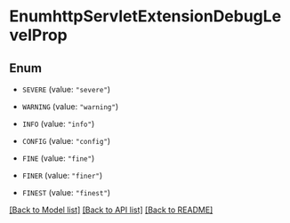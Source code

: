 # EnumhttpServletExtensionDebugLevelProp

## Enum


* `SEVERE` (value: `"severe"`)

* `WARNING` (value: `"warning"`)

* `INFO` (value: `"info"`)

* `CONFIG` (value: `"config"`)

* `FINE` (value: `"fine"`)

* `FINER` (value: `"finer"`)

* `FINEST` (value: `"finest"`)


[[Back to Model list]](../README.md#documentation-for-models) [[Back to API list]](../README.md#documentation-for-api-endpoints) [[Back to README]](../README.md)


